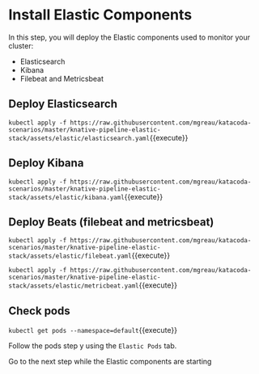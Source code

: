 # Install Elastic Components #

In this step, you will deploy the Elastic components used to monitor your cluster:
* Elasticsearch
* Kibana
* Filebeat and Metricsbeat

## Deploy Elasticsearch

`kubectl apply -f https://raw.githubusercontent.com/mgreau/katacoda-scenarios/master/knative-pipeline-elastic-stack/assets/elastic/elasticsearch.yaml`{{execute}}

## Deploy Kibana

`kubectl apply -f https://raw.githubusercontent.com/mgreau/katacoda-scenarios/master/knative-pipeline-elastic-stack/assets/elastic/kibana.yaml`{{execute}}


## Deploy Beats (filebeat and metricsbeat)

`kubectl apply -f https://raw.githubusercontent.com/mgreau/katacoda-scenarios/master/knative-pipeline-elastic-stack/assets/elastic/filebeat.yaml`{{execute}}

`kubectl apply -f https://raw.githubusercontent.com/mgreau/katacoda-scenarios/master/knative-pipeline-elastic-stack/assets/elastic/metricbeat.yaml`{{execute}}


## Check pods

`kubectl get pods --namespace=default`{{execute}}

Follow the pods step y using the `Elastic Pods` tab.

Go to the next step while the Elastic components are starting